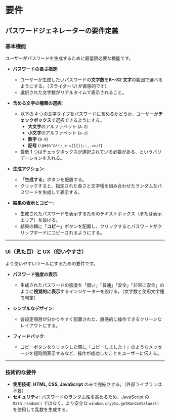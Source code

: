 # 要件

## パスワードジェネレーターの要件定義

### **基本機能**

ユーザーがパスワードを生成するために最低限必要な機能です。

- **パスワードの長さ指定**:

  - ユーザーが生成したいパスワードの**文字数**を**8〜32 文字**の範囲で選べるようにする。（スライダー UI が直感的です）
  - 選択された文字数がリアルタイムで表示されること。

- **含める文字の種類の選択**:

  - 以下の 4 つの文字タイプをパスワードに含めるかどうか、ユーザーが**チェックボックス**で選択できるようにする。
    - **大文字**のアルファベット (`A-Z`)
    - **小文字**のアルファベット (`a-z`)
    - **数字** (`0-9`)
    - **記号** (`!@#$%^&*()_+-=[]{}|;:,.<>/?`)
  - 最低 1 つはチェックボックスが選択されている必要がある、というバリデーションを入れる。

- **生成アクション**:

  - 「**生成する**」ボタンを配置する。
  - クリックすると、指定された長さと文字種を組み合わせたランダムなパスワードを生成して表示する。

- **結果の表示とコピー**:
  - 生成されたパスワードを表示するためのテキストボックス（または表示エリア）を設ける。
  - 結果の横に「**コピー**」ボタンを配置し、クリックするとパスワードがクリップボードにコピーされるようにする。

---

### **UI（見た目）と UX（使いやすさ）**

より使いやすいツールにするための要件です。

- **パスワード強度の表示**:

  - 生成されたパスワードの強度を「弱い」「普通」「安全」「非常に安全」のように**視覚的に表示**するインジケーターを設ける。（文字数と使用文字種で判定）

- **シンプルなデザイン**:

  - 各設定項目が分かりやすく配置された、直感的に操作できるクリーンなレイアウトにする。

- **フィードバック**:
  - コピーボタンをクリックした際に「コピーしました！」のようなメッセージを短時間表示するなど、操作が成功したことをユーザーに伝える。

---

### **技術的な要件**

- **使用技術**: **HTML, CSS, JavaScript** のみで完結させる。（外部ライブラリは不要）
- **セキュリティ**: パスワードのランダム性を高めるため、JavaScript の `Math.random()` ではなく、より安全な `window.crypto.getRandomValues()` を使用して乱数を生成する。
